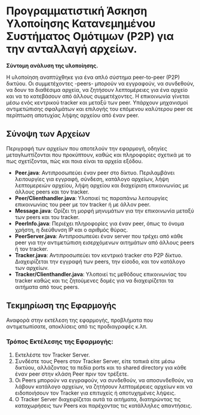 # Προγραμματιστική Άσκηση Υλοποίησης Κατανεμημένου Συστήματος Ομότιμων (P2P) για την ανταλλαγή αρχείων.</br>
**Σύντομη ανάλυση της υλοποίησης.**

Η υλοποίηση αναπτύχθηκε για ένα απλό σύστημα peer-to-peer (P2P) δικτύου. Οι συμμετέχοντες -peers- μπορούν να εγγραφούν, να συνδεθούν, να δουν τα διαθέσιμα αρχεία, να ζητήσουν λεπτομέρειες για ένα αρχείο και να το κατεβάσουν από άλλους συμμετέχοντες. Η επικοινωνία γίνεται μέσω ενός κεντρικού tracker και μεταξύ των peer. Υπάρχουν μηχανισμοί αντιμετώπισης σφαλμάτων και επιλογής του επόμενου καλύτερου peer σε περίπτωση αποτυχίας λήψης αρχείου από έναν peer. 
## Σύνοψη των Αρχείων

Περιγραφή των αρχείων που αποτελούν την εφαρμογή, οδηγίες μεταγλωττίζονται που προκύπτουν, καθώς και πληροφορίες σχετικά με το πως σχετίζονται, πώς και ποια είναι τα αρχεία εξόδου.

- **Peer.java**: Αντιπροσωπεύει έναν peer στο δίκτυο. Περιλαμβάνει λειτουργίες για εγγραφή, σύνδεση, κατάλογο αρχείων, λήψη λεπτομερειών αρχείου, λήψη αρχείου και διαχείριση επικοινωνίας με άλλους peers και τον tracker.
- **Peer/Clienthandler.java**: Υλοποιεί τις παραπάνω λειτουργίες επικοινωνίας του peer με τον tracker ή με άλλον peer.
- **Message.java**: Ορίζει τη μορφή μηνυμάτων για την επικοινωνία μεταξύ των peers και του tracker.
- **PeerInfo.java**: Περιέχει πληροφορίες για έναν peer, όπως το όνομα χρήστη, η διεύθυνση IP και ο αριθμός θύρας.
- **PeerServer.java**: Αντιπροσωπεύει έναν server που τρέχει από κάθε peer για την αντιμετώπιση εισερχόμενων αιτημάτων από άλλους peers ή τον tracker.
- **Tracker.java**: Αντιπροσωπεύει τον κεντρικό tracker στο P2P δίκτυο. Διαχειρίζεται την εγγραφή των peers, την είσοδο, και τον κατάλογο των αρχείων.
- **Tracker/Clienthandler.java**: Υλοποιεί τις μεθόδους επικοινωνίας του tracker καθώς και τις ζητούμενες δομές για να διαχειρίζεται τα αιτήματα από τους peers.

## Τεκμηρίωση της Εφαρμογής

Αναφορά στην εκτέλεση της εφαρμογής, προβλήματα που αντιμετωπίσατε, αποκλίσεις από τις προδιαγραφές κ.λπ.

### Τρόπος Εκτέλεσης της Εφαρμογής:

1. Εκτελέστε τον Tracker Server.
2. Συνδέστε τους Peers στον Tracker Server, είτε τοπικά είτε μέσω δικτύου, αλλάζοντας τα πεδία ports και το shared directory για κάθε έναν peer στην κλάση Peer πριν τον τρέξετε.
3. Οι Peers μπορούν να εγγραφούν, να συνδεθούν, να αποσυνδεθούν, να λάβουν κατάλογο αρχείων, να ζητήσουν λεπτομέρειες αρχείων και να ειδοποιήσουν τον Tracker για επιτυχείς ή αποτυχημένες λήψεις.
4. Ο Tracker Server διαχειρίζεται αυτά τα αιτήματα, διατηρώντας τις καταχωρήσεις των Peers και παρέχοντας τις κατάλληλες απαντήσεις.
